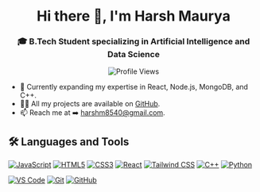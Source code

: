 <h1 align="center">Hi there 👋, I'm Harsh Maurya</h1>

<h3 align="center">🎓 B.Tech Student specializing in Artificial Intelligence and Data Science</h3>

<p align="center">
  <img src="https://visitor-badge.laobi.icu/badge?page_id=HarshMaurya04&color=blue" alt="Profile Views"/>
</p>


- 🌱 Currently expanding my expertise in React, Node.js, MongoDB, and C++.
- 👨‍💻 All my projects are available on [GitHub](https://github.com/HarshMaurya04).
- 📫 Reach me at ➡️ [harshm8540@gmail.com](mailto:harshm8540@gmail.com).

## 🛠️ Languages and Tools

<p align="left">
  <!-- First Row -->
  <a href="https://developer.mozilla.org/en-US/docs/Web/JavaScript" target="_blank"><img src="https://img.shields.io/badge/JAVASCRIPT-F7DF1E?style=flat-rounded&logo=javascript&logoColor=black" alt="JavaScript"/></a>
  <a href="https://developer.mozilla.org/en-US/docs/Web/HTML" target="_blank"><img src="https://img.shields.io/badge/HTML5-E34F26?style=flat-rounded&logo=html5&logoColor=white" alt="HTML5"/></a>
  <a href="https://developer.mozilla.org/en-US/docs/Web/CSS" target="_blank"><img src="https://img.shields.io/badge/CSS3-1572B6?style=flat-rounded&logo=css3&logoColor=white" alt="CSS3"/></a>
  <a href="https://react.dev/" target="_blank"><img src="https://img.shields.io/badge/REACT-61DAFB?style=flat-rounded&logo=react&logoColor=black" alt="React"/></a>
  <a href="https://tailwindcss.com/" target="_blank"><img src="https://img.shields.io/badge/TAILWINDCSS-06B6D4?style=flat-rounded&logo=tailwindcss&logoColor=white" alt="Tailwind CSS"/></a>
  <a href="https://isocpp.org/" target="_blank"><img src="https://img.shields.io/badge/C++-00599C?style=flat-rounded&logo=c%2B%2B&logoColor=white" alt="C++"/></a>
  <a href="https://www.python.org" target="_blank"><img src="https://img.shields.io/badge/PYTHON-3776AB?style=flat-rounded&logo=python&logoColor=white" alt="Python"/></a>
</p>

<p align="left">
  <!-- Second Row -->
  <a href="https://code.visualstudio.com/" target="_blank"><img src="https://img.shields.io/badge/VS%20CODE-007ACC?style=flat-rounded&logo=visual-studio-code&logoColor=white" alt="VS Code"/></a>
  <a href="https://git-scm.com/" target="_blank"><img src="https://img.shields.io/badge/GIT-F05032?style=flat-rounded&logo=git&logoColor=white" alt="Git"/></a>
  <a href="https://github.com/" target="_blank"><img src="https://img.shields.io/badge/GITHUB-181717?style=flat-rounded&logo=github&logoColor=white" alt="GitHub"/></a>
</p>

